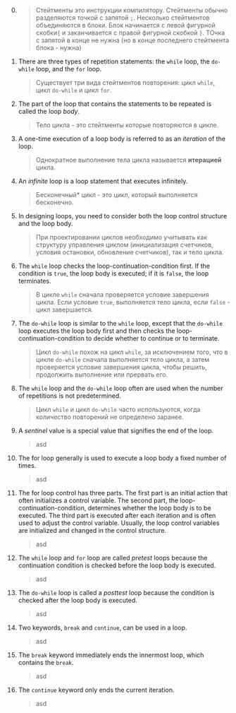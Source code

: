 0. > Cтейтменты это инструкции компилятору. Cтейтменты обычно разделяются точкой с запятой `;`. Несколько стейтментов объединяются в блоки. Блок начинается с левой фигурной скобки`{` и заканчивается с правой фигурной скобкой `}`. ТОчка с запятой в конце не нужна (но в конце последнего стейтмента блока - нужна)

1. There are three types of repetition statements: the `while` loop, the `do-while` loop, and the `for` loop.
   > Существует три вида стейтментов повторения: цикл `while`, цикл `do-while` и цикл `for`.
   > 
3. The part of the loop that contains the statements to be repeated is called the loop *body*.
   > Тело цикла - это стейтменты которые повторяются в цикле.
   > 
5. A one-time execution of a loop body is referred to as an *iteration* of the loop.
   > Однократное выполнение тела цикла называется **итерацией** цикла.
   > 
7. An *infinite* loop is a loop statement that executes infinitely.
   > Бесконечный* цикл - это цикл, который выполняется бесконечно.
   > 
9. In designing loops, you need to consider both the loop control structure and the loop body.
    > При проектировании циклов необходимо учитывать как структуру управления циклом (инициализация счетчиков, условия остановки, обновление счетчиков), так и тело цикла.
    > 
7. The `while` loop checks the loop-continuation-condition first. If the condition is `true`, the loop body is executed; if it is `false`, the loop terminates.
   > В цикле `while` сначала проверяется условие завершения цикла. Если условие `true`, выполняется тело цикла, если `false` - цикл завершается.
   > 
9. The `do-while` loop is similar to the `while` loop, except that the `do-while` loop executes the loop body first and then checks the loop-continuation-condition to decide whether to continue or to terminate.
    > Цикл `do-while` похож на цикл `while`, за исключением того, что в цикле `do-while` сначала выполняется тело цикла, а затем проверяется условие завершения цикла, чтобы решить, продолжить выполнение или прервать его.
    > 
11. The `while` loop and the `do-while` loop often are used when the number of repetitions is not predetermined.
    > Цикл `while` и цикл `do-while` часто используются, когда количество повторений не определено заранее.
    > 
13. A *sentinel* value is a special value that signifies the end of the loop.
    > asd
    > 
15. The for loop generally is used to execute a loop body a fixed number of times.
    > asd
    > 
17. The for loop control has three parts. The first part is an initial action that often initializes a control variable. The second part, the loop-continuation-condition, determines whether the loop body is to be executed. The third part is executed after each iteration and is often used to adjust the control variable. Usually, the loop control variables are initialized and changed in the control structure.
    > asd
    > 
19. The `while` loop and `for` loop are called *pretest* loops because the continuation condition is checked before the loop body is executed.
    > asd
    >
21. The `do-while` loop is called a *posttest* loop because the condition is checked after the loop body is executed.
    > asd
    > 
23. Two keywords, `break` and `continue`, can be used in a loop.
    > asd
    > 
25. The `break` keyword immediately ends the innermost loop, which contains the `break`.
    > asd
    > 
27. The `continue` keyword only ends the current iteration.
    > asd
    >
